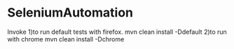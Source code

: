 # SeleniumAutomation

Invoke 
1)to run default tests with firefox.
  mvn clean install -Ddefault 
2)to run with chrome
  mvn clean install -Dchrome
